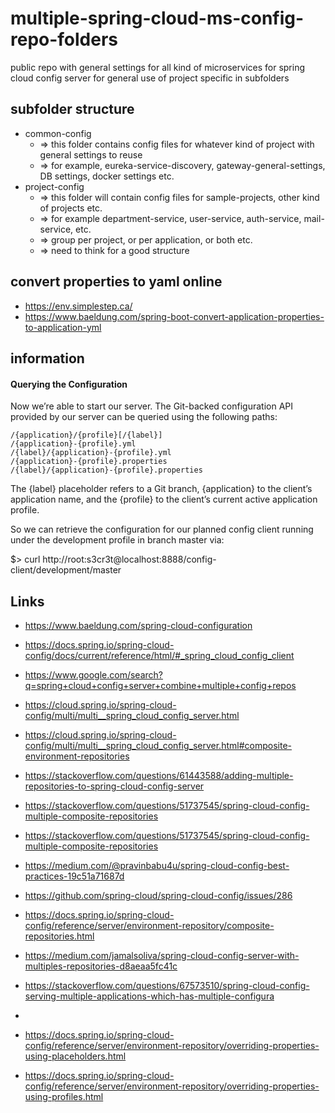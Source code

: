# multiple-spring-cloud-ms-config-repo-folders
public repo with general settings for all kind of microservices for spring cloud config server for general use of project specific in subfolders

## subfolder structure

- common-config
  - => this folder contains config files for whatever kind of project with general settings to reuse
  - => for example, eureka-service-discovery, gateway-general-settings, DB settings, docker settings etc.
- project-config
  -  => this folder will contain config files for sample-projects, other kind of projects etc.
  -  => for example department-service, user-service, auth-service, mail-service, etc.
  -  => group per project, or per application, or both etc.
  -  => need to think for a good structure

## convert properties to yaml online

- https://env.simplestep.ca/
- https://www.baeldung.com/spring-boot-convert-application-properties-to-application-yml

## information

#### Querying the Configuration
Now we’re able to start our server. The Git-backed configuration API provided by our server can be queried using the following paths:

```
/{application}/{profile}[/{label}]
/{application}-{profile}.yml
/{label}/{application}-{profile}.yml
/{application}-{profile}.properties
/{label}/{application}-{profile}.properties
```

The {label} placeholder refers to a Git branch, {application} to the client’s application name, and the {profile} to the client’s current active application profile.

So we can retrieve the configuration for our planned config client running under the development profile in branch master via:

$> curl http://root:s3cr3t@localhost:8888/config-client/development/master

## Links

- https://www.baeldung.com/spring-cloud-configuration

- https://docs.spring.io/spring-cloud-config/docs/current/reference/html/#_spring_cloud_config_client

- https://www.google.com/search?q=spring+cloud+config+server+combine+multiple+config+repos
- https://cloud.spring.io/spring-cloud-config/multi/multi__spring_cloud_config_server.html
- https://cloud.spring.io/spring-cloud-config/multi/multi__spring_cloud_config_server.html#composite-environment-repositories
- https://stackoverflow.com/questions/61443588/adding-multiple-repositories-to-spring-cloud-config-server
- https://stackoverflow.com/questions/51737545/spring-cloud-config-multiple-composite-repositories
- https://stackoverflow.com/questions/51737545/spring-cloud-config-multiple-composite-repositories

- https://medium.com/@pravinbabu4u/spring-cloud-config-best-practices-19c51a71687d
- https://github.com/spring-cloud/spring-cloud-config/issues/286
- https://docs.spring.io/spring-cloud-config/reference/server/environment-repository/composite-repositories.html
- https://medium.com/jamalsoliva/spring-cloud-config-server-with-multiples-repositories-d8aeaa5fc41c
- https://stackoverflow.com/questions/67573510/spring-cloud-config-serving-multiple-applications-which-has-multiple-configura
- 


- https://docs.spring.io/spring-cloud-config/reference/server/environment-repository/overriding-properties-using-placeholders.html
- https://docs.spring.io/spring-cloud-config/reference/server/environment-repository/overriding-properties-using-profiles.html
